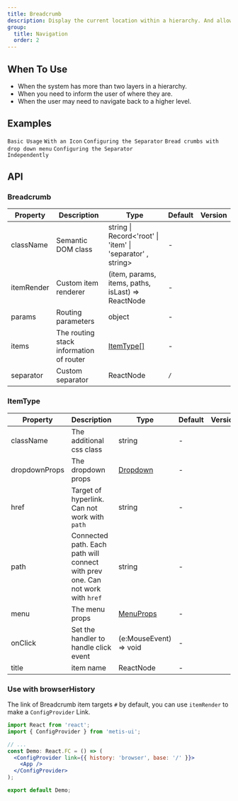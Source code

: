```yaml
---
title: Breadcrumb
description: Display the current location within a hierarchy. And allow going back to states higher up in the hierarchy.
group:
  title: Navigation
  order: 2
---
```


## When To Use

- When the system has more than two layers in a hierarchy.
- When you need to inform the user of where they are.
- When the user may need to navigate back to a higher level.

## Examples

<!-- prettier-ignore -->
<code src="./demo/basic.tsx">Basic Usage</code>
<code src="./demo/withIcon.tsx">With an Icon</code>
<code src="./demo/separator.tsx">Configuring the Separator</code>
<code src="./demo/overlay.tsx">Bread crumbs with drop down menu</code>
<code src="./demo/separator-component.tsx">Configuring the Separator Independently</code>

## API

### Breadcrumb

| Property | Description | Type | Default | Version |
| --- | --- | --- | --- | --- |
| className | Semantic DOM class | string \| Record<'root' \| 'item' \| 'separator' , string> | - |  |
| itemRender | Custom item renderer | (item, params, items, paths, isLast) => ReactNode | - |  |
| params | Routing parameters | object | - |  |
| items | The routing stack information of router | [ItemType\[\]](#ItemType) | - |  |
| separator | Custom separator | ReactNode | `/` |  |

### ItemType

| Property | Description | Type | Default | Version |
| --- | --- | --- | --- | --- |
| className | The additional css class | string | - |  |
| dropdownProps | The dropdown props | [Dropdown](/components/dropdown) | - |  |
| href | Target of hyperlink. Can not work with `path` | string | - |  |
| path | Connected path. Each path will connect with prev one. Can not work with `href` | string | - |  |
| menu | The menu props | [MenuProps](/components/menu/#api) | - |  |
| onClick | Set the handler to handle click event | (e:MouseEvent) => void | - |  |
| title | item name | ReactNode | - |  |

### Use with browserHistory

The link of Breadcrumb item targets `#` by default, you can use `itemRender` to make a `ConfigProvider` Link.

```jsx
import React from 'react';
import { ConfigProvider } from 'metis-ui';

// ...
const Demo: React.FC = () => (
  <ConfigProvider link={{ history: 'browser', base: '/' }}>
    <App />
  </ConfigProvider>
);

export default Demo;
```
